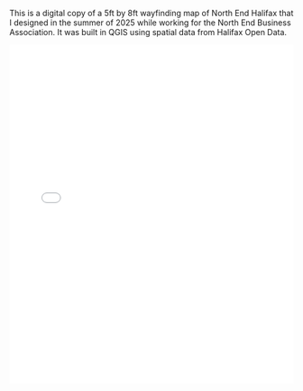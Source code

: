 This is a digital copy of a 5ft by 8ft wayfinding map of North End Halifax that I designed in the summer of 2025 while working for the North End Business Association. It was built in QGIS using spatial data from Halifax Open Data.


<embed src="Wayfinding_map.pdf" type="application/pdf" width="100%" height="600px" />


